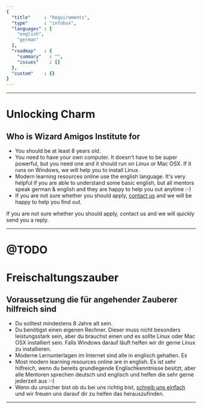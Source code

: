 ```yaml
---
{
  "title"     : "Requirements",
  "type"      : "infobox",
  "languages" : [
    "english",
    "german"
  ],
  "roadmap"   : {
    "summary"   : "",
    "issues"    : []
  },
  "custom"    : {}  
}
---
```


---
[](@english)
# Unlocking Charm

## Who is Wizard Amigos Institute for

* You should be at least 8 years old.
* You need to have your own computer. It doesn't have to be super powerful, but you need one and it should run on Linux or Mac OSX. If it runs on Windows, we will help you to install Linux.
* Modern learning resources online use the english language. It's very helpful if you are able to understand some basic english, but all mentors speak german & english and they are happy to help you out anytime :-)
* If you are not sure whether you should apply, [contact us](mailto:wizard@amigos.institute) and we will be happy to help you find out.

If you are not sure whether you should apply, contact us and we will quickly send you a reply.

---
[](@german)
# @TODO
# Freischaltungszauber

## Voraussetzung  die für angehender Zauberer hilfreich sind

* Du solltest mindestens 8 Jahre alt sein.
* Du benötigst einen eigenen Rechner. Dieser muss nicht besonders leistungsstark sein, aber du brauchst einen und es sollte Linux oder Mac OSX installiert sein. Falls Windows darauf läuft helfen wir dir gerne Linux zu installieren.
* Moderne Lernunterlagen im Internet sind alle in englisch gehalten. Es
* Most modern learning resources online are in english. Es ist sehr hilfreich, wenn du bereits grundlegende Englischkenntnisse besitzt, aber alle Mentoren sprechen deutsch und englisch und helfen die sehr gerne jederzeit aus :-)
* Wenn du unsicher bist ob du bei uns richtig bist, [schreib uns einfach](mailto:wizard@amigos.institute) und wir freuen uns darauf dir zu helfen das herauszufinden.

---
